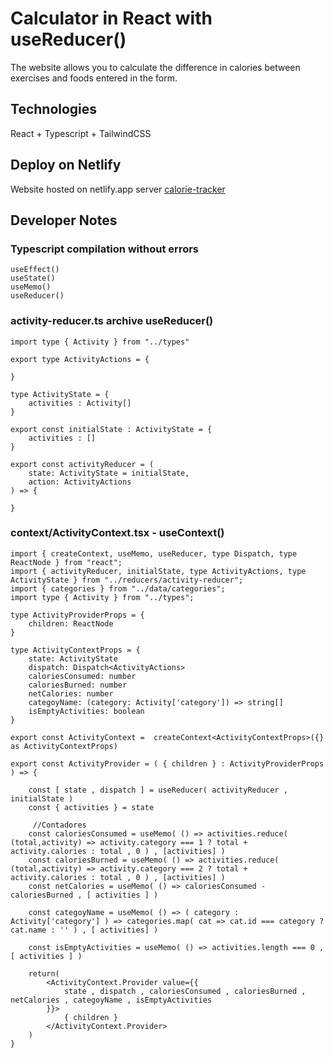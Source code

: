 # Calculator in React with useReducer()
The website allows you to calculate the difference in calories between exercises and foods entered in the form.
## Technologies
React + Typescript + TailwindCSS
## Deploy on Netlify
Website hosted on netlify.app server
[calorie-tracker](https://calorie-tracker-react-ts.netlify.app/)
## Developer Notes
### Typescript compilation without errors
```
useEffect()
useState()
useMemo()
useReducer()
```

### activity-reducer.ts archive useReducer()

```
import type { Activity } from "../types"

export type ActivityActions = {

}

type ActivityState = {
    activities : Activity[]
}

export const initialState : ActivityState = {
    activities : []
}

export const activityReducer = (
    state: ActivityState = initialState,
    action: ActivityActions
) => {

}
```
### context/ActivityContext.tsx - useContext()

```
import { createContext, useMemo, useReducer, type Dispatch, type ReactNode } from "react";
import { activityReducer, initialState, type ActivityActions, type ActivityState } from "../reducers/activity-reducer";
import { categories } from "../data/categories";
import type { Activity } from "../types";

type ActivityProviderProps = {
    children: ReactNode
}

type ActivityContextProps = {
    state: ActivityState
    dispatch: Dispatch<ActivityActions>
    caloriesConsumed: number
    caloriesBurned: number
    netCalories: number
    categoyName: (category: Activity['category']) => string[]
    isEmptyActivities: boolean
}

export const ActivityContext =  createContext<ActivityContextProps>({} as ActivityContextProps)

export const ActivityProvider = ( { children } : ActivityProviderProps ) => {

    const [ state , dispatch ] = useReducer( activityReducer , initialState )
    const { activities } = state

     //Contadores
    const caloriesConsumed = useMemo( () => activities.reduce( (total,activity) => activity.category === 1 ? total + activity.calories : total , 0 ) , [activities] )
    const caloriesBurned = useMemo( () => activities.reduce( (total,activity) => activity.category === 2 ? total + activity.calories : total , 0 ) , [activities] )
    const netCalories = useMemo( () => caloriesConsumed - caloriesBurned , [ activities ] )

    const categoyName = useMemo( () => ( category : Activity['category'] ) => categories.map( cat => cat.id === category ? cat.name : '' ) , [ activities] )

    const isEmptyActivities = useMemo( () => activities.length === 0 , [ activities ] )

    return(
        <ActivityContext.Provider value={{
            state , dispatch , caloriesConsumed , caloriesBurned , netCalories , categoyName , isEmptyActivities
        }}>
            { children }
        </ActivityContext.Provider>
    )
} 
```
